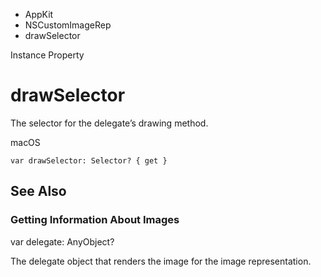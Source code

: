 

- AppKit
- NSCustomImageRep
-  drawSelector 

Instance Property

# drawSelector

The selector for the delegate’s drawing method.

macOS

``` source
var drawSelector: Selector? { get }
```

## See Also

### Getting Information About Images

var delegate: AnyObject?

The delegate object that renders the image for the image representation.

